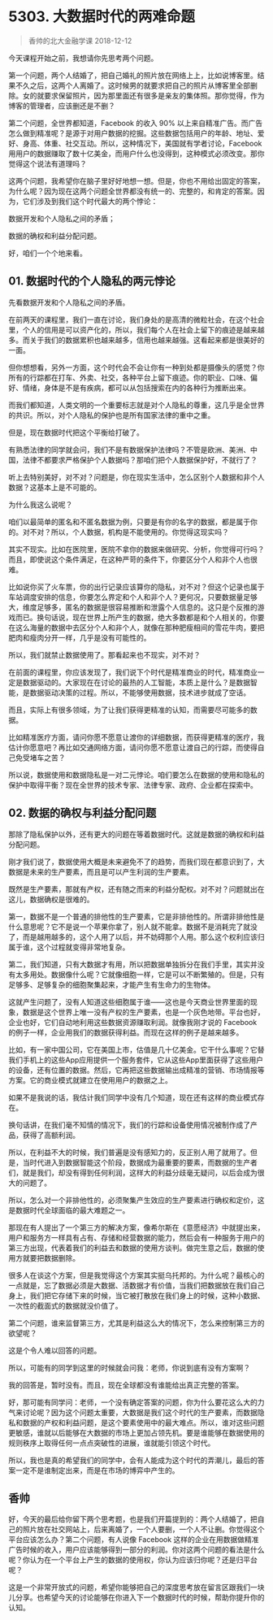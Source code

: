 # 5303. 大数据时代的两难命题
> 香帅的北大金融学课
2018-12-12

今天课程开始之前，我想请你先思考两个问题。

第一个问题，两个人结婚了，把自己婚礼的照片放在网络上上，比如说博客里。结果不久之后，这两个人离婚了。这时候男的就要求把自己的照片从博客里全部删除。女的就要求保留照片，因为那里面还有很多是亲友的集体照。那你觉得，作为博客的管理者，应该删还是不删？

第二个问题，全世界都知道，Facebook 的收入 90% 以上来自精准广告。而广告怎么做到精准呢？是源于对用户数据的挖掘。这些数据包括用户的年龄、地址、爱好、身高、体重、社交互动。所以，这种情况下，美国就有学者讨论，Facebook 用用户的数据赚取了数十亿美金，而用户什么也没得到，这种模式必须改变。那你觉得这个说法有道理吗？

这两个问题，我希望你在脑子里好好地想一想。但是，你也不用给出固定的答案，为什么呢？因为现在这两个问题全世界都没有统一的、完整的，和肯定的答案。因为，它们涉及到我们这个时代最大的两个悖论：

数据开发和个人隐私之间的矛盾；

数据的确权和利益分配问题。

好，咱们一个个地来看。

## 01. 数据时代的个人隐私的两元悖论

先看数据开发和个人隐私之间的矛盾。

在前两天的课程里，我们一直在讨论，我们身处的是高清的微粒社会，在这个社会里，个人的信用是可以资产化的，所以，我们每个人在社会上留下的痕迹是越来越多。而关于我们的数据累积也越来越多，信用也越来越强。这看起来都是很美好的一面。

但你想想看，另外一方面，这个时代会不会让你有一种到处都是摄像头的感觉？你所有的行踪都在打车、外卖、社交，各种平台上留下痕迹。你的职业、口味、偏好、情绪，身体是不是有疾病，都可以从包括搜索在内的各种行为推断出来。

而我们都知道，人类文明的一个重要标志就是对个人隐私的尊重，这几乎是全世界的共识。所以，对个人隐私的保护也是所有国家法律的重中之重。

但是，现在数据时代把这个平衡给打破了。

有熟悉法律的同学就会问，我们不是有数据保护法律吗？不管是欧洲、美洲、中国，法律不都要求严格保护个人数据吗？那咱们把个人数据保护好，不就行了？

听上去特别美好，对不对？问题是，你在现实生活中，怎么区别个人数据和非个人数据？这基本上是不可能的。

为什么我这么说呢？

咱们以最简单的匿名和不匿名数据为例，只要是有你的名字的数据，都是属于你的。对不对？所以，个人数据，机构是不能使用的。你觉得这现实吗？

其实不现实。比如在医院里，医院不拿你的数据来做研究、分析，你觉得可行吗？而且，即使说这个条件满足，在这种严苛的条件下，你要区分个人和非个人也很难。

比如说你买了火车票，你的出行记录应该算你的隐私，对不对？但这个记录也属于车站调度安排的信息，你要怎么界定和个人和非个人？更何况，只要数据量足够大，维度足够多，匿名的数据是很容易推断和泄露个人信息的。这只是个反推的游戏而已。换句话说，现在世界上所产生的数据，绝大多数都是和个人相关的，你要在这么海量的数据中去区分个人和非个人，就像在那种肥瘦相间的雪花牛肉，要把肥肉和瘦肉分开一样，几乎是没有可能性的。

所以，我们就禁止数据使用了。那看起来也不现实，对不对？

在前面的课程里，你应该发现了，我们说下个时代是精准商业的时代，精准商业一定是数据驱动的。大家现在在讨论的最热的人工智能，本质上是什么？是数据智能，是数据驱动决策的过程。所以，不能够使用数据，技术进步就成了空话。

而且，实际上有很多领域，为了让我们获得更精准的认知，而需要尽可能多的数据。

比如精准医疗方面，请问你愿不愿意让渡你的详细数据，而获得更精准的医疗，我估计你愿意吧？再比如交通网络方面，请问你愿不愿意让渡自己的行踪，而使得自己免受堵车之苦？

所以说，数据使用和数据隐私是一对二元悖论。咱们要怎么在数据的使用和隐私的保护中取得平衡？现在全世界的技术专家、法律专家、政府、企业都在探索中。

## 02. 数据的确权与利益分配问题

那除了隐私保护以外，还有更大的问题在等着数据时代。这就是数据的确权和利益分配问题。

刚才我们说了，数据使用大概是未来避免不了的趋势，而我们现在都意识到了，大数据是未来的生产要素，而且是可以产生利润的生产要素。

既然是生产要素，那就有产权，还有随之而来的利益分配权。对不对？问题就出在这儿，数据确权是很难的。

第一，数据不是一个普通的排他性的生产要素，它是非排他性的。所谓非排他性是什么意思呢？它不是说一个苹果你拿了，别人就不能拿。数据不是消耗完了就没了，而是越用越多的，这个人用了以后，并不妨碍那个人用。那么这个权利应该归属于谁，这个过程就变得非常地复杂。

第二，我们知道，只有大数据才有用，所以把数据单独拆分在我们手里，其实并没有太多用处。数据像什么呢？它就像细胞一样，它是可以不断繁殖的。但是，只有足够多、足够复杂的细胞聚集起来，才能产生有生命力的生物体。

这就产生问题了，没有人知道这些细胞属于谁——这也是今天商业世界里面的现象，数据是这个世界上唯一没有产权的生产要素，也是一个灰色地带。平台也好，企业也好，它们自动地利用这些数据资源赚取利润。就像我刚才说的 Facebook 的例子一样，企业用我们的数据获得利益。而现在这样的例子是越来越多。

比如，有一家中国公司，它在美国上市，估值是几十亿美金。它干什么事呢？它替我们手机上的这些App应用提供一个服务套件，它从这些App里面获得了这些用户的设备，还有位置的数据。然后，它再把这些数据输出成精准的营销、市场情报等方案。它的商业模式就建立在使用用户的数据之上。

如果不是我说的话，我估计我们同学中没有几个知道，现在还有这样的商业模式存在。

换句话讲，在我们毫不知情的情况下，我们的行踪和设备使用情况被制作成了产品，获得了高额利润。

所以，在利益不大的时候，我们普遍是没有感知力的，反正别人用了就用了。但是，当时代进入到数据智能这个阶段，数据成为最重要的要素，而数据的生产者们，就是我们，却没有得到任何利润，这样大的利益分歧毫无疑问，以后会成为很大的问题了。

所以，怎么对一个非排他性的，必须聚集产生效应的生产要素进行确权和定价，这是数据时代全球面临的最大难题之一。

那现在有人提出了一个第三方的解决方案，像希尔斯在《意愿经济》中就提出来，用户和服务方一样具有占有、存储和经营数据的能力，然后会有一种服务于用户的第三方出现，代表着我们的利益去和数据的使用方谈判。做完生意之后，数据的使用方就要把数据删除。

很多人在谈这个方案，但是我觉得这个方案其实挺乌托邦的。为什么呢？最核心的一点就是，忘了数据必须是大数据、活数据才有价值，当我们把数据放在我们自己身上，我们把它存储下来的时候，当它被打散放在我们身上的时候，这种小数据、一次性的截面式的数据就没价值了。

第二个问题，谁来监督第三方，尤其是利益这么大的情况下，怎么来控制第三方的欲望呢？

这是个令人难以回答的问题。

所以，可能有的同学到这里的时候就会问我：老师，你说到底有没有方案啊？

我的回答是，暂时没有。而且，现在全球都没有谁能给出真正完整的答案。

好，那可能有同学问：老师，一个没有确定答案的问题，你为什么要花这么大的力气来讨论呢？因为这个问题太重要，大数据是我们这个时代的生产要素，而数据隐私和数据的产权和利益问题，是这个要素使用中的最大难点。所以，谁对这些问题更敏感，谁就以后能够在大数据的市场上更加占领先机。要是谁能够在数据使用的规则秩序上取得任何一点点突破性的进展，谁就能引领这个时代。

所以，我也是真的希望我们的同学中，会有人能成为这个时代的弄潮儿，最后的答案一定不是谁制定出来，而是在市场的博弈中产生的。

## 香帅

好，今天的最后给你留下两个思考题，也是我们开篇提到的：两个人结婚了，把自己的照片放在社交网站上，后来离婚了，一个人要删，一个人不让删。你觉得这个平台应该怎么办？第二个问题，有人说像 Facebook 这样的企业在用数据做精准广告时候的收入，用户应该能够得到一部分的利润。你对这两个问题的看法是什么呢？你认为在一个平台上产生的数据的使用权，你认为应该归你呢？还是归平台呢？

这是一个非常开放式的问题，希望你能够把自己的深度思考放在留言区跟我们一块儿分享。也希望今天的讨论能够在你进入下一个数据时代的时候，帮助你提升你的认知。


